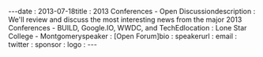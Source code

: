 ---﻿date : 2013-07-18title : 2013 Conferences - Open Discussiondescription : We'll review and discuss the most interesting news from the major 2013 Conferences - BUILD, Google.IO, WWDC, and TechEdlocation : Lone Star College - Montgomeryspeaker : [Open Forum]bio : speakerurl : email : twitter : sponsor : logo : ---